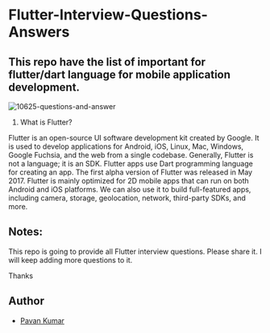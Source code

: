 # Flutter-Interview-Questions-Answers
## This repo have the list of important for flutter/dart language for mobile application development.
![10625-questions-and-answer](https://user-images.githubusercontent.com/43481897/153431308-254faeab-2f4e-42dd-8d16-094da2d1915f.gif)

1. What is Flutter?

Flutter is an open-source UI software development kit created by Google. It is used to develop applications for Android, iOS, Linux, Mac, Windows, Google Fuchsia, and the web from a single codebase. Generally, Flutter is not a language; it is an SDK. Flutter apps use Dart programming language for creating an app. The first alpha version of Flutter was released in May 2017. Flutter is mainly optimized for 2D mobile apps that can run on both Android and iOS platforms. We can also use it to build full-featured apps, including camera, storage, geolocation, network, third-party SDKs, and more.


## Notes:

This repo is going to provide all Flutter interview questions. Please share it. I will keep adding more questions to it.

Thanks

##  Author 
- [Pavan Kumar](https://github.com/Elizah550)
